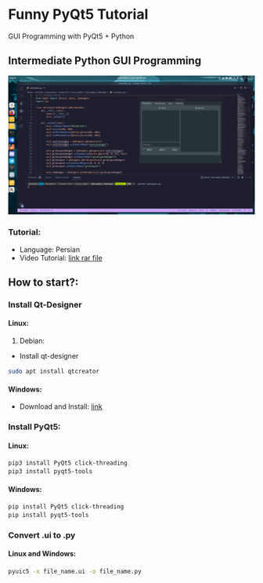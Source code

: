 # Funny PyQt5 Tutorial
GUI Programming with PyQt5 + Python

## Intermediate Python GUI Programming

![image](https://github.com/mehrdad-mixtape/Funny_PyQt5/blob/master/index.png)

### Tutorial:
- Language: Persian
- Video Tutorial: [link rar file](https://drive.google.com/file/d/1wKwOY5Ra-XXenwDaG5X_ltMNSveSv6MB/view?usp=sharing)

## How to start?:

### Install Qt-Designer
#### Linux:
1. Debian:
 - Install qt-designer
 ```bash
 sudo apt install qtcreator
 ```

#### Windows:
 - Download and Install: [link](https://build-system.fman.io/qt-designer-download)

### Install PyQt5:
#### Linux:
```bash
pip3 install PyQt5 click-threading
pip3 install pyqt5-tools
```

#### Windows:
```bash
pip install PyQt5 click-threading
pip install pyqt5-tools
```

### Convert .ui to .py
#### Linux and Windows:
```bash
pyuic5 -x file_name.ui -o file_name.py
```
